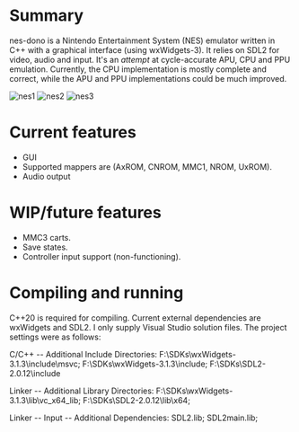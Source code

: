 # Summary
nes-dono is a Nintendo Entertainment System (NES) emulator written in C++ with a graphical interface (using wxWidgets-3). It relies on SDL2 for video, audio and input. 
It's an *attempt* at cycle-accurate APU, CPU and PPU emulation. Currently, the CPU implementation is mostly complete and correct, while the APU and PPU implementations could be much improved.

![nes1](https://thumbs2.imgbox.com/d7/ab/XT59O1N4_t.png)
![nes2](https://thumbs2.imgbox.com/ec/21/IztWylQt_t.png)
![nes3](https://thumbs2.imgbox.com/63/94/MwUdqO17_t.png)

# Current features
- GUI
- Supported mappers are (AxROM, CNROM, MMC1, NROM, UxROM).
- Audio output

# WIP/future features
- MMC3 carts.
- Save states.
- Controller input support (non-functioning).

# Compiling and running
C++20 is required for compiling. Current external dependencies are wxWidgets and SDL2. I only supply Visual Studio solution files. The project settings were as follows:

C/C++ -- Additional Include Directories:
F:\SDKs\wxWidgets-3.1.3\include\msvc; F:\SDKs\wxWidgets-3.1.3\include; F:\SDKs\SDL2-2.0.12\include

Linker -- Additional Library Directories:
F:\SDKs\wxWidgets-3.1.3\lib\vc_x64_lib; F:\SDKs\SDL2-2.0.12\lib\x64;

Linker -- Input -- Additional Dependencies:
SDL2.lib; SDL2main.lib;